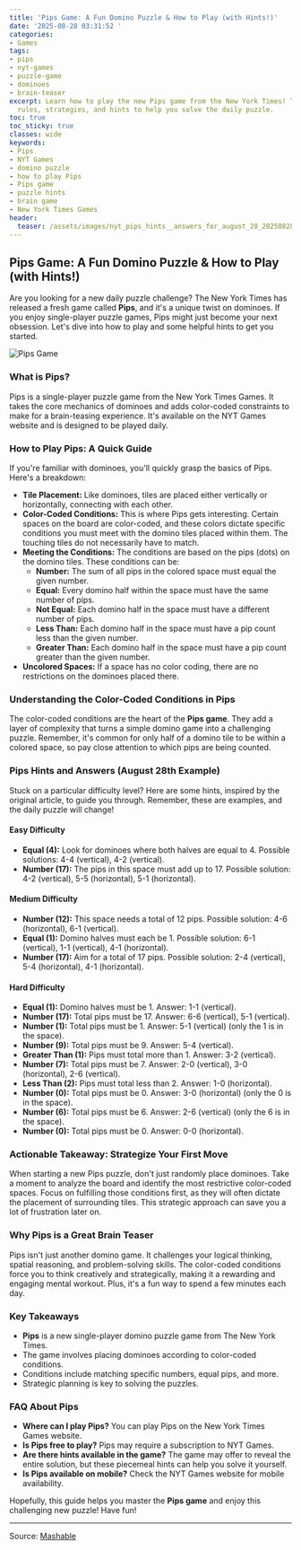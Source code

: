 ```yaml
---
title: 'Pips Game: A Fun Domino Puzzle & How to Play (with Hints!)'
date: '2025-08-28 03:31:52 '
categories:
- Games
tags:
- pips
- nyt-games
- puzzle-game
- dominoes
- brain-teaser
excerpt: Learn how to play the new Pips game from the New York Times! This guide includes
  rules, strategies, and hints to help you solve the daily puzzle.
toc: true
toc_sticky: true
classes: wide
keywords:
- Pips
- NYT Games
- domino puzzle
- how to play Pips
- Pips game
- puzzle hints
- brain game
- New York Times Games
header:
  teaser: /assets/images/nyt_pips_hints__answers_for_august_28_20250828033151.jpg
---
```


## Pips Game: A Fun Domino Puzzle & How to Play (with Hints!)

Are you looking for a new daily puzzle challenge? The New York Times has released a fresh game called **Pips**, and it's a unique twist on dominoes. If you enjoy single-player puzzle games, Pips might just become your next obsession. Let's dive into how to play and some helpful hints to get you started.

![Pips Game](https://helios-i.mashable.com/imagery/articles/02rtddOr7e7B9WsABWiQXTc/hero-image.jpg)

### What is Pips?

Pips is a single-player puzzle game from the New York Times Games. It takes the core mechanics of dominoes and adds color-coded constraints to make for a brain-teasing experience. It's available on the NYT Games website and is designed to be played daily.

### How to Play Pips: A Quick Guide

If you're familiar with dominoes, you'll quickly grasp the basics of Pips. Here's a breakdown:

*   **Tile Placement:** Like dominoes, tiles are placed either vertically or horizontally, connecting with each other.
*   **Color-Coded Conditions:** This is where Pips gets interesting. Certain spaces on the board are color-coded, and these colors dictate specific conditions you must meet with the domino tiles placed within them. The touching tiles do not necessarily have to match.
*   **Meeting the Conditions:** The conditions are based on the pips (dots) on the domino tiles. These conditions can be:
    *   **Number:** The sum of all pips in the colored space must equal the given number.
    *   **Equal:** Every domino half within the space must have the same number of pips.
    *   **Not Equal:** Each domino half in the space must have a different number of pips.
    *   **Less Than:** Each domino half in the space must have a pip count less than the given number.
    *   **Greater Than:** Each domino half in the space must have a pip count greater than the given number.
*   **Uncolored Spaces:** If a space has no color coding, there are no restrictions on the dominoes placed there.

### Understanding the Color-Coded Conditions in Pips

The color-coded conditions are the heart of the **Pips game**. They add a layer of complexity that turns a simple domino game into a challenging puzzle. Remember, it's common for only half of a domino tile to be within a colored space, so pay close attention to which pips are being counted.

### Pips Hints and Answers (August 28th Example)

Stuck on a particular difficulty level? Here are some hints, inspired by the original article, to guide you through. Remember, these are examples, and the daily puzzle will change!

#### Easy Difficulty

*   **Equal (4):**  Look for dominoes where both halves are equal to 4. Possible solutions: 4-4 (vertical), 4-2 (vertical).
*   **Number (17):** The pips in this space must add up to 17. Possible solution: 4-2 (vertical), 5-5 (horizontal), 5-1 (horizontal).

#### Medium Difficulty

*   **Number (12):** This space needs a total of 12 pips. Possible solution: 4-6 (horizontal), 6-1 (vertical).
*   **Equal (1):** Domino halves must each be 1. Possible solution: 6-1 (vertical), 1-1 (vertical), 4-1 (horizontal).
*   **Number (17):**  Aim for a total of 17 pips. Possible solution: 2-4 (vertical), 5-4 (horizontal), 4-1 (horizontal).

#### Hard Difficulty

*   **Equal (1):** Domino halves must be 1. Answer: 1-1 (vertical).
*   **Number (17):** Total pips must be 17. Answer: 6-6 (vertical), 5-1 (vertical).
*   **Number (1):** Total pips must be 1. Answer: 5-1 (vertical) (only the 1 is in the space).
*   **Number (9):** Total pips must be 9. Answer: 5-4 (vertical).
*   **Greater Than (1):** Pips must total more than 1. Answer: 3-2 (vertical).
*   **Number (7):** Total pips must be 7. Answer: 2-0 (vertical), 3-0 (horizontal), 2-6 (vertical).
*   **Less Than (2):** Pips must total less than 2. Answer: 1-0 (horizontal).
*   **Number (0):** Total pips must be 0. Answer: 3-0 (horizontal) (only the 0 is in the space).
*   **Number (6):** Total pips must be 6. Answer: 2-6 (vertical) (only the 6 is in the space).
*   **Number (0):** Total pips must be 0. Answer: 0-0 (horizontal).

### Actionable Takeaway: Strategize Your First Move

When starting a new Pips puzzle, don't just randomly place dominoes. Take a moment to analyze the board and identify the most restrictive color-coded spaces. Focus on fulfilling those conditions first, as they will often dictate the placement of surrounding tiles. This strategic approach can save you a lot of frustration later on.

### Why Pips is a Great Brain Teaser

Pips isn't just another domino game. It challenges your logical thinking, spatial reasoning, and problem-solving skills. The color-coded conditions force you to think creatively and strategically, making it a rewarding and engaging mental workout. Plus, it's a fun way to spend a few minutes each day.

### Key Takeaways

*   **Pips** is a new single-player domino puzzle game from The New York Times.
*   The game involves placing dominoes according to color-coded conditions.
*   Conditions include matching specific numbers, equal pips, and more.
*   Strategic planning is key to solving the puzzles.

### FAQ About Pips

*   **Where can I play Pips?** You can play Pips on the New York Times Games website.
*   **Is Pips free to play?** Pips may require a subscription to NYT Games.
*   **Are there hints available in the game?** The game may offer to reveal the entire solution, but these piecemeal hints can help you solve it yourself.
*   **Is Pips available on mobile?** Check the NYT Games website for mobile availability.

Hopefully, this guide helps you master the **Pips game** and enjoy this challenging new puzzle! Have fun!

---

Source: [Mashable](https://mashable.com/article/pips-nyt-games-hints-answers-easy-medium-hard-august-28)